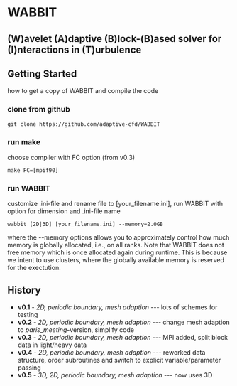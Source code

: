 # WABBIT
## (W)avelet (A)daptive (B)lock-(B)ased solver for (I)nteractions in (T)urbulence

## Getting Started

how to get a copy of WABBIT and compile the code

### clone from github

```
git clone https://github.com/adaptive-cfd/WABBIT
```

### run make

choose compiler with FC option (from v0.3)

```
make FC=[mpif90]
```

### run WABBIT

customize .ini-file and rename file to [your_filename.ini], run WABBIT with option for dimension and .ini-file name

```
wabbit [2D|3D] [your_filename.ini] --memory=2.0GB
```

where the --memory options allows you to approximately control how much memory is globally allocated, i.e., on all ranks. Note that WABBIT does not free memory which is once allocated again during runtime. This is because we intent to use clusters, where the globally available memory is reserved for the exectution.

## History

* **v0.1** - *2D, periodic boundary, mesh adaption* --- lots of schemes for testing
* **v0.2** - *2D, periodic boundary, mesh adaption* --- change mesh adaption to *paris_meeting*-version, simplify code
* **v0.3** - *2D, periodic boundary, mesh adaption* --- MPI added, split block data in light/heavy data
* **v0.4** - *2D, periodic boundary, mesh adaption* --- reworked data structure, order subroutines and switch to explicit variable/parameter passing
* **v0.5** - *3D, 2D, periodic boundary, mesh adaption* --- now uses 3D
